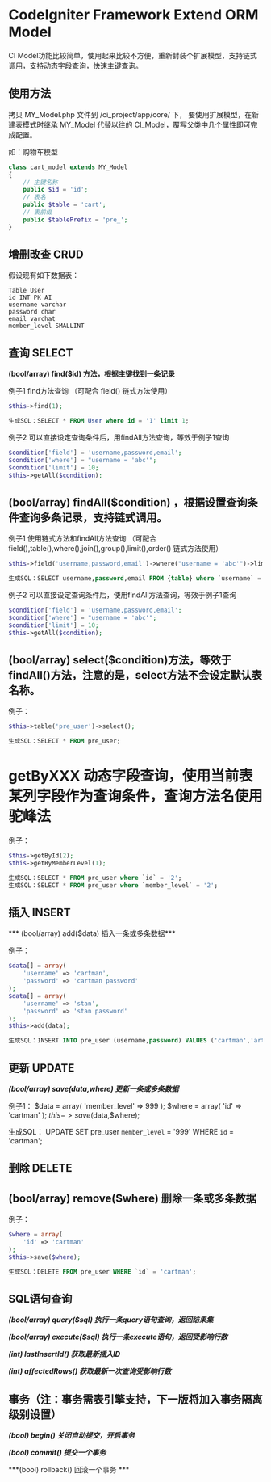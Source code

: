 # CodeIgniter Framework Extend ORM Model 

CI Model功能比较简单，使用起来比较不方便，重新封装个扩展模型，支持链式调用，支持动态字段查询，快速主键查询。

## 使用方法

拷贝 MY_Model.php 文件到 /ci_project/app/core/ 下，
要使用扩展模型，在新建表模式时继承 MY_Model 代替以往的 CI_Model，覆写父类中几个属性即可完成配置。

如：购物车模型

```php
class cart_model extends MY_Model
{
	// 主键名称
	public $id = 'id';
	// 表名
	public $table = 'cart';
	// 表前缀
	public $tablePrefix = 'pre_';
}
```

## 增删改查 CRUD

假设现有如下数据表：
```shell
Table User
id INT PK AI
username varchar
password char
email varchat
member_level SMALLINT
```

## 查询 SELECT

**(bool/array) find($id) 方法，根据主键找到一条记录**

例子1 find方法查询
（可配合 field() 链式方法使用）
```php
$this->find(1);
```
```sql
生成SQL：SELECT * FROM User where id = '1' limit 1;
```
例子2 可以直接设定查询条件后，用findAll方法查询，等效于例子1查询
```php
$condition['field'] = 'username,password,email';
$condition['where'] = "username = 'abc'";
$condition['limit'] = 10;
$this->getAll($condition);
```

## (bool/array) findAll($condition) ，根据设置查询条件查询多条记录，支持链式调用。

例子1 使用链式方法和findAll方法查询
（可配合 field(),table(),where(),join(),group(),limit(),order() 链式方法使用）
```php
$this->field('username,password,email')->where("username = 'abc'")->limit(10)->findAll();
```
```sql
生成SQL：SELECT username,password,email FROM {table} where `username` = 'abc' limit 10;
```

例子2 可以直接设定查询条件后，使用findAll方法查询，等效于例子1查询
```php
$condition['field'] = 'username,password,email';
$condition['where'] = "username = 'abc'";
$condition['limit'] = 10;
$this->getAll($condition);
```

## (bool/array) select($condition)方法，等效于findAll()方法，注意的是，select方法不会设定默认表名称。

例子：
```php
$this->table('pre_user')->select();
```
```sql
生成SQL：SELECT * FROM pre_user;
```

# getByXXX 动态字段查询，使用当前表某列字段作为查询条件，查询方法名使用驼峰法

例子：
```php
$this->getById(2);
$this->getByMemberLevel(1);
```
```sql
生成SQL：SELECT * FROM pre_user where `id` = '2';
生成SQL：SELECT * FROM pre_user where `member_level` = '2';
```

## 插入 INSERT

*** (bool/array) add($data) 插入一条或多条数据***

例子：
```php
$data[] = array(
	'username' => 'cartman',
	'password' => 'cartman password'
);
$data[] = array(
	'username' => 'stan',
	'password' => 'stan password'
);
$this->add(data);
```
```sql
生成SQL：INSERT INTO pre_user (username,password) VALUES ('cartman','artman password'),('stan','stan password');
```

## 更新 UPDATE

***(bool/array) save($data,$where) 更新一条或多条数据***

例子1：
$data = array(
	'member_level' => 999
);
$where = array(
	'id' => 'cartman'
);
$this->save($data,$where);

生成SQL：
UPDATE SET pre_user `member_level` = '999'
WHERE `id` = 'cartman';

## 删除 DELETE

## (bool/array) remove($where) 删除一条或多条数据

例子：
```php
$where = array(
	'id' => 'cartman'
);
$this->save($where);
```
```sql
生成SQL：DELETE FROM pre_user WHERE `id` = 'cartman';
```

## SQL语句查询

***(bool/array) query($sql) 执行一条query语句查询，返回结果集***

***(bool/array) execute($sql) 执行一条execute语句，返回受影响行数***

***(int) lastInsertId() 获取最新插入ID***

***(int) affectedRows() 获取最新一次查询受影响行数***

## 事务（注：事务需表引擎支持，下一版将加入事务隔离级别设置）

***(bool) begin() 关闭自动提交，开启事务***

***(bool) commit() 提交一个事务***

***(bool) rollback() 回滚一个事务 ***








